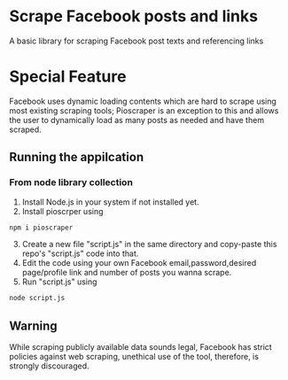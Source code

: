 # Scrape Facebook posts and links

A basic library for scraping Facebook post texts and referencing links

# Special Feature

Facebook uses dynamic loading contents which are hard to scrape using most existing scraping tools;
Pioscraper is an exception to this and allows the user to dynamically load as many posts as needed 
and have them scraped. 

## Running the appilcation

### From node library collection

1. Install Node.js in your system if not installed yet.
2. Install pioscrper using

```bash
npm i pioscraper
```
3. Create a new file "script.js" in the same directory and copy-paste this repo's "script.js" code
   into that.
4. Edit the code using your own Facebook email,password,desired page/profile link and number of posts
   you wanna scrape.
5. Run "script.js" using

```bash
node script.js
```

## Warning

While scraping publicly available data sounds legal, Facebook has strict policies against web scraping, 
unethical use of the tool, therefore, is strongly discouraged.
